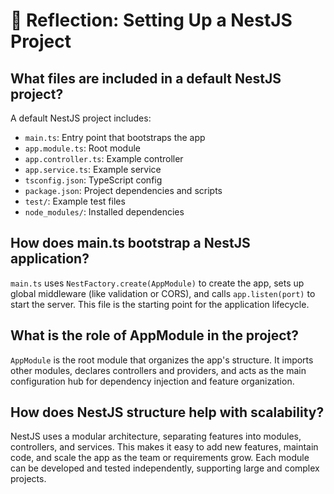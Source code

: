 # 📌 Reflection: Setting Up a NestJS Project

## What files are included in a default NestJS project?

A default NestJS project includes:

- `main.ts`: Entry point that bootstraps the app
- `app.module.ts`: Root module
- `app.controller.ts`: Example controller
- `app.service.ts`: Example service
- `tsconfig.json`: TypeScript config
- `package.json`: Project dependencies and scripts
- `test/`: Example test files
- `node_modules/`: Installed dependencies

## How does main.ts bootstrap a NestJS application?

`main.ts` uses `NestFactory.create(AppModule)` to create the app, sets up global middleware (like validation or CORS), and calls `app.listen(port)` to start the server. This file is the starting point for the application lifecycle.

## What is the role of AppModule in the project?

`AppModule` is the root module that organizes the app's structure. It imports other modules, declares controllers and providers, and acts as the main configuration hub for dependency injection and feature organization.

## How does NestJS structure help with scalability?

NestJS uses a modular architecture, separating features into modules, controllers, and services. This makes it easy to add new features, maintain code, and scale the app as the team or requirements grow. Each module can be developed and tested independently, supporting large and complex projects.
